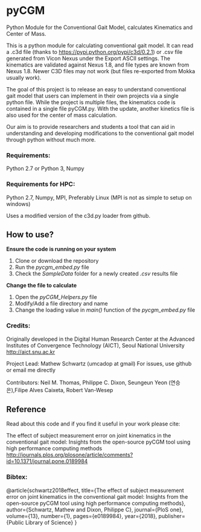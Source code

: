 # pyCGM

Python Module for the Conventional Gait Model, calculates Kinematics and Center of Mass.

This is a python module for calculating conventional gait model.  It can read a .c3d file (thanks to https://pypi.python.org/pypi/c3d/0.2.1)  or .csv file generated from Vicon Nexus under the Export ASCII settings.  The kinematics are validated against Nexus 1.8, and file types are known from Nexus 1.8.  Newer C3D files may not work (but files re-exported from Mokka usually work). 

The goal of this project is to release an easy to understand conventional gait model that users can implement in their own projects via a single python file.  While the project is multiple files, the kinematics code is contained in a single file pyCGM.py.  With the update, another kinetics file is also used for the center of mass calculation.   

Our aim is to provide researchers and students a tool that can aid in understanding and developing modifications to the conventional gait model through python without much more. 

### Requirements:
Python 2.7 or Python 3, Numpy

### Requirements for HPC:
Python 2.7, Numpy, MPI, Preferably Linux (MPI is not as simple to setup on windows)

Uses a modified version of the c3d.py loader from github. 

## How to use?
**Ensure the code is running on your system**
1. Clone or download the repository  
1. Run the *pycgm_embed.py* file
1. Check the *SampleData* folder for a newly created *.csv* results file

**Change the file to calculate**
1. Open the *pyCGM_Helpers.py* file
1. Modify/Add a file directory and name
1. Change the loading value in *main()* function of the *pycgm_embed.py* file

### Credits:

Originally developed in the Digital Human Research Center at the Advanced Institutes of Convergence Technology (AICT), Seoul National University http://aict.snu.ac.kr

Project Lead: Mathew Schwartz (umcadop at gmail) For issues, use github or email me directly

Contributors: Neil M. Thomas, Philippe C. Dixon,  Seungeun Yeon (연승은),Filipe Alves Caixeta, Robert Van-Wesep

## Reference
Read about this code and if you find it useful in your work please cite:

The effect of subject measurement error on joint kinematics in the conventional gait model: Insights from the open-source pyCGM tool using high performance computing methods
http://journals.plos.org/plosone/article/comments?id=10.1371/journal.pone.0189984

### Bibtex:
@article{schwartz2018effect,
  title={The effect of subject measurement error on joint kinematics in the conventional gait model: Insights from the open-source pyCGM tool using high performance computing methods},
  author={Schwartz, Mathew and Dixon, Philippe C},
  journal={PloS one},
  volume={13},
  number={1},
  pages={e0189984},
  year={2018},
  publisher={Public Library of Science}
}
